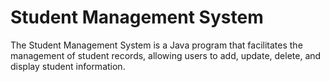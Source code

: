 # Student Management System
 The Student Management System is a Java program that facilitates the management of student records, allowing users to add, update, delete, and display student information.
